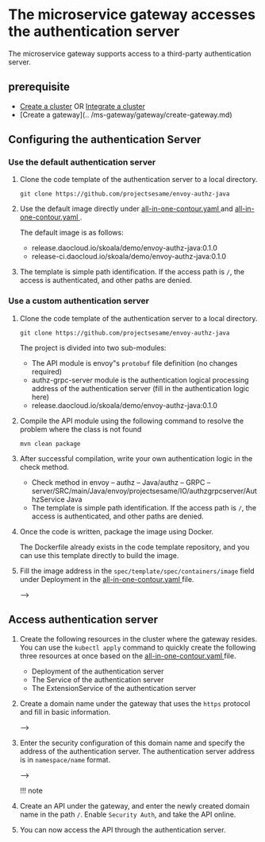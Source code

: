 # The microservice gateway accesses the authentication server

The microservice gateway supports access to a third-party authentication server.

## prerequisite

- [Create a cluster](../../kpanda/user-guide/clusters/create-cluster.md) OR [Integrate a cluster](../../kpanda/user-guide/clusters/integrate-cluster.md)
- [Create a gateway](.. /ms-gateway/gateway/create-gateway.md)

## Configuring the authentication Server

### Use the default authentication server

1. Clone the code template of the authentication server to a local directory.

    ```
    git clone https://github.com/projectsesame/envoy-authz-java
    ```
2. Use the default image directly under [ all-in-one-contour.yaml ](https://github.com/projectsesame/envoy-authz-java/blob/main/all-in-one-contour.yaml) and [ all-in-one-contour.yaml ](https://github.com/projectsesame/envoy-authz-java/blob/main/all-in-one-contour.yaml).

    The default image is as follows:
    - release.daocloud.io/skoala/demo/envoy-authz-java:0.1.0
    - release-ci.daocloud.io/skoala/demo/envoy-authz-java:0.1.0
3. The template is simple path identification. If the access path is `/`, the access is authenticated, and other paths are denied.
### Use a custom authentication server

1. Clone the code template of the authentication server to a local directory.

    ```
    git clone https://github.com/projectsesame/envoy-authz-java
    ```
    
    The project is divided into two sub-modules:

    - The API module is envoy"s `protobuf` file definition (no changes required)
    - authz-grpc-server module is the authentication logical processing address of the authentication server (fill in the authentication logic here)
    - release.daocloud.io/skoala/demo/envoy-authz-java:0.1.0

2. Compile the API module using the following command to resolve the problem where the class is not found

    ```
    mvn clean package
    ```

3. After successful compilation, write your own authentication logic in the check method.

    - Check method in envoy – authz – Java/authz – GRPC – server/SRC/main/Java/envoy/projectsesame/IO/authzgrpcserver/AuthzService Java
    - The template is simple path identification. If the access path is `/`, the access is authenticated, and other paths are denied.

4. Once the code is written, package the image using Docker.

    The Dockerfile already exists in the code template repository, and you can use this template directly to build the image.

5. Fill the image address in the `spec/template/spec/containers/image` field under Deployment in the [ all-in-one-contour.yaml ](https://github.com/projectsesame/envoy-authz-java/blob/main/all-in-one-contour.yaml) file.

    <!--![]()screenshots-->-->

## Access authentication server

1. Create the following resources in the cluster where the gateway resides. You can use the `kubectl apply` command to quickly create the following three resources at once based on the [ all-in-one-contour.yaml ](https://github.com/projectsesame/envoy-authz-java/blob/main/all-in-one-contour.yaml) file.

    - Deployment of the authentication server
    - The Service of the authentication server
    - The ExtensionService of the authentication server

2. Create a domain name under the gateway that uses the `https` protocol and fill in basic information.

    <!--![]()screenshots-->-->

3. Enter the security configuration of this domain name and specify the address of the authentication server. The authentication server address is in `namespace/name` format.

    <!--![]()screenshots-->-->

    !!! note



4. Create an API under the gateway, and enter the newly created domain name in the path `/`. Enable `Security Auth`, and take the API online.

    <!--![]()screenshots-->

5. You can now access the API through the authentication server.
